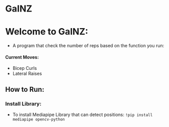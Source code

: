 # GaINZ

<h1>Welcome to GaINZ: </h1>

- A program that check the number of reps based on the function you run:

#### Current Moves:

- Bicep Curls
- Lateral Raises

## How to Run:

### Install Library:

- To install Mediapipe Library that can detect positions: `!pip install mediapipe opencv-python`
